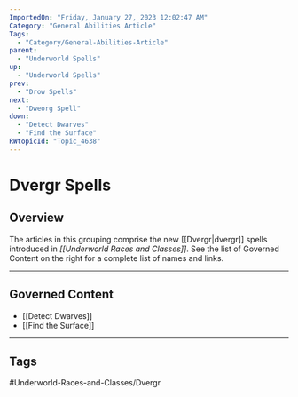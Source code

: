 ```yaml
---
ImportedOn: "Friday, January 27, 2023 12:02:47 AM"
Category: "General Abilities Article"
Tags:
  - "Category/General-Abilities-Article"
parent:
  - "Underworld Spells"
up:
  - "Underworld Spells"
prev:
  - "Drow Spells"
next:
  - "Dweorg Spell"
down:
  - "Detect Dwarves"
  - "Find the Surface"
RWtopicId: "Topic_4638"
---
```

# Dvergr Spells
## Overview
The articles in this grouping comprise the new [[Dvergr|dvergr]] spells introduced in *[[Underworld Races and Classes]]*. See the list of Governed Content on the right for a complete list of names and links.

---
## Governed Content
- [[Detect Dwarves]]
- [[Find the Surface]]


---
## Tags
#Underworld-Races-and-Classes/Dvergr


